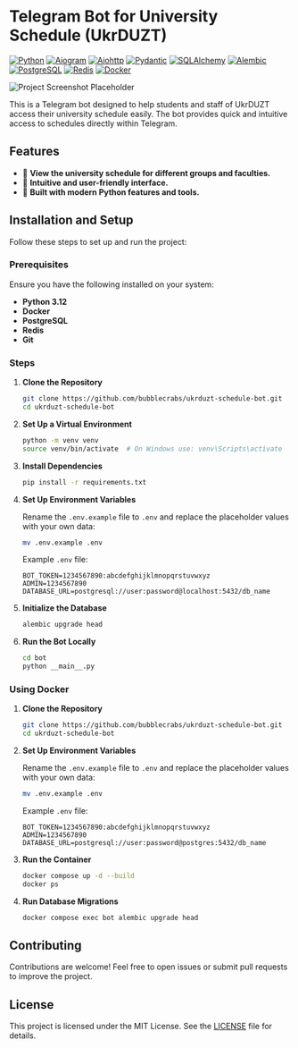 # Telegram Bot for University Schedule (UkrDUZT)
[![Python](https://img.shields.io/badge/Python-3.12-green)](https://www.python.org/)
[![Aiogram](https://img.shields.io/badge/Aiogram-3.17.0-blue)](https://docs.aiogram.dev/)
[![Aiohttp](https://img.shields.io/badge/Aiohttp-3.11+-blue)](https://docs.aiohttp.org/)
[![Pydantic](https://img.shields.io/badge/Pydantic-2.10+-red)](https://docs.pydantic.dev/)
[![SQLAlchemy](https://img.shields.io/badge/SQLAlchemy-2.0+-red)](https://www.sqlalchemy.org/)
[![Alembic](https://img.shields.io/badge/Alembic-1.11+-yellow)](https://alembic.sqlalchemy.org/)
[![PostgreSQL](https://img.shields.io/badge/PostgreSQL-16-blue)](https://www.postgresql.org/)
[![Redis](https://img.shields.io/badge/Redis-7.0+-red)](https://redis.io/)
[![Docker](https://img.shields.io/badge/Docker-Latest-blue)](https://www.docker.com/)

![Project Screenshot Placeholder](https://i.imgur.com/sFaMPUG.png)

This is a Telegram bot designed to help students and staff of UkrDUZT access their university schedule easily. The bot provides quick and intuitive access to schedules directly within Telegram.

## Features

- 📅 **View the university schedule for different groups and faculties.**
- 📱 **Intuitive and user-friendly interface.**
- 🐍 **Built with modern Python features and tools.**

## Installation and Setup

Follow these steps to set up and run the project:

### Prerequisites

Ensure you have the following installed on your system:

- **Python 3.12**
- **Docker**
- **PostgreSQL**
- **Redis**
- **Git**

### Steps

1. **Clone the Repository**

   ```bash
   git clone https://github.com/bubblecrabs/ukrduzt-schedule-bot.git
   cd ukrduzt-schedule-bot
   ```

2. **Set Up a Virtual Environment**

   ```bash
   python -m venv venv
   source venv/bin/activate  # On Windows use: venv\Scripts\activate
   ```

3. **Install Dependencies**

   ```bash
   pip install -r requirements.txt
   ```

4. **Set Up Environment Variables**

   Rename the `.env.example` file to `.env` and replace the placeholder values with your own data:
   
   ```bash
   mv .env.example .env
   ```   

   Example `.env` file:
   ```env
   BOT_TOKEN=1234567890:abcdefghijklmnopqrstuvwxyz
   ADMIN=1234567890
   DATABASE_URL=postgresql://user:password@localhost:5432/db_name
   ```

5. **Initialize the Database**

   ```bash
   alembic upgrade head
   ```

6. **Run the Bot Locally**

   ```bash
   cd bot
   python __main__.py
   ```

### Using Docker

1. **Clone the Repository**

   ```bash
   git clone https://github.com/bubblecrabs/ukrduzt-schedule-bot.git
   cd ukrduzt-schedule-bot
   ```

2. **Set Up Environment Variables**

   Rename the `.env.example` file to `.env` and replace the placeholder values with your own data:
   
   ```bash
   mv .env.example .env
   ```   

   Example `.env` file:
   ```env
   BOT_TOKEN=1234567890:abcdefghijklmnopqrstuvwxyz
   ADMIN=1234567890
   DATABASE_URL=postgresql://user:password@postgres:5432/db_name
   ```

3. **Run the Container**

   ```bash
   docker compose up -d --build
   docker ps
   ```

4. **Run Database Migrations**

   ```bash
   docker compose exec bot alembic upgrade head
   ```

## Contributing

Contributions are welcome! Feel free to open issues or submit pull requests to improve the project.

## License

This project is licensed under the MIT License. See the [LICENSE](LICENSE) file for details.
